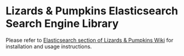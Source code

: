 # Lizards & Pumpkins Elasticsearch Search Engine Library

Please refer to [Elasticsearch section of Lizards & Pumpkins Wiki](https://github.com/lizards-and-pumpkins/catalog/wiki/Elasticsearch) for installation and usage instructions.
